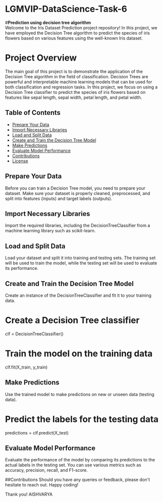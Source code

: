 # LGMVIP-DataScience-Task-6  
#**Prediction using decision tree algorithm**    
Welcome to the Iris Dataset Prediction project repository! In this project, we have employed the Decision Tree algorithm to predict the species of iris flowers based on various features using the well-known Iris dataset.    

# Project Overview
The main goal of this project is to demonstrate the application of the Decision Tree algorithm in the field of classification. Decision Trees are powerful and interpretable machine learning models that can be used for both classification and regression tasks. In this project, we focus on using a Decision Tree classifier to predict the species of iris flowers based on features like sepal length, sepal width, petal length, and petal width.

## Table of Contents
- [Prepare Your Data](#PrepareYourData)
- [Import Necessary Libraries](#ImportNecessaryLibraries)
- [Load and Split Data](#LoadandSplitData)
- [Create and Train the Decision Tree Model](#CreateandTraintheDecisionTreeModel)
- [Make Predictions](#MakePredictions)
- [Evaluate Model Performance](#EvaluateModelPerformance)
- [Contributions](#contributions)
- [License](#license)

## Prepare Your Data
Before you can train a Decision Tree model, you need to prepare your dataset. Make sure your dataset is properly cleaned, preprocessed, and split into features (inputs) and target labels (outputs).

## Import Necessary Libraries
Import the required libraries, including the DecisionTreeClassifier from a machine learning library such as scikit-learn.

## Load and Split Data
Load your dataset and split it into training and testing sets. The training set will be used to train the model, while the testing set will be used to evaluate its performance.

## Create and Train the Decision Tree Model
Create an instance of the DecisionTreeClassifier and fit it to your training data.
# Create a Decision Tree classifier
clf = DecisionTreeClassifier()

# Train the model on the training data
clf.fit(X_train, y_train)

## Make Predictions
Use the trained model to make predictions on new or unseen data (testing data).

# Predict the labels for the testing data
predictions = clf.predict(X_test)

## Evaluate Model Performance
Evaluate the performance of the model by comparing its predictions to the actual labels in the testing set. You can use various metrics such as accuracy, precision, recall, and F1-score.

##Contributions
Should you have any queries or feedback, please don't hesitate to reach out. Happy coding!  

Thank you!
AISHVARYA

